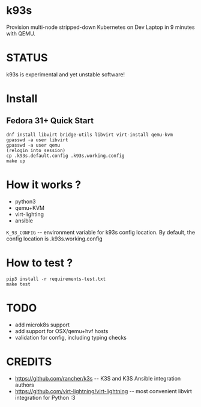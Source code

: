 k93s
=====

Provision multi-node stripped-down Kubernetes on Dev Laptop in 9 minutes with QEMU.



STATUS
======

k93s is experimental and yet unstable software!


Install
=======

Fedora 31+ Quick Start
-----------------------

```
dnf install libvirt bridge-utils libvirt virt-install qemu-kvm
gpasswd -a user libvirt
gpasswd -a user qemu
(relogin into session)
cp .k93s.default.config .k93s.working.config
make up
```


How it works ?
==============
- python3
- qemu+KVM
- virt-lighting
- ansible


`K_93_CONFIG` -- environment variable for k93s config location.
                 By default, the config location is .k93s.working.config


How to test ?
=============
```
pip3 install -r requirements-test.txt
make test
```

TODO
====
- add microk8s support
- add support for OSX/qemu+hvf hosts
- validation for config, including typing checks


CREDITS
========
- https://github.com/rancher/k3s -- K3S and K3S Ansible integration authors
- https://github.com/virt-lightning/virt-lightning -- most convenient libvirt integration for Python :3
